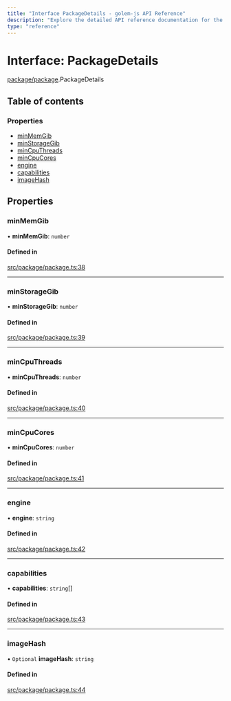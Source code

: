 ```yaml
---
title: "Interface PackageDetails - golem-js API Reference"
description: "Explore the detailed API reference documentation for the Interface PackageDetails within the golem-js SDK for the Golem Network."
type: "reference"
---
```

# Interface: PackageDetails

[package/package](../modules/package_package).PackageDetails

## Table of contents

### Properties

- [minMemGib](package_package.PackageDetails#minmemgib)
- [minStorageGib](package_package.PackageDetails#minstoragegib)
- [minCpuThreads](package_package.PackageDetails#mincputhreads)
- [minCpuCores](package_package.PackageDetails#mincpucores)
- [engine](package_package.PackageDetails#engine)
- [capabilities](package_package.PackageDetails#capabilities)
- [imageHash](package_package.PackageDetails#imagehash)

## Properties

### minMemGib

• **minMemGib**: `number`

#### Defined in

[src/package/package.ts:38](https://github.com/golemfactory/golem-js/blob/8f6d57f/src/package/package.ts#L38)

___

### minStorageGib

• **minStorageGib**: `number`

#### Defined in

[src/package/package.ts:39](https://github.com/golemfactory/golem-js/blob/8f6d57f/src/package/package.ts#L39)

___

### minCpuThreads

• **minCpuThreads**: `number`

#### Defined in

[src/package/package.ts:40](https://github.com/golemfactory/golem-js/blob/8f6d57f/src/package/package.ts#L40)

___

### minCpuCores

• **minCpuCores**: `number`

#### Defined in

[src/package/package.ts:41](https://github.com/golemfactory/golem-js/blob/8f6d57f/src/package/package.ts#L41)

___

### engine

• **engine**: `string`

#### Defined in

[src/package/package.ts:42](https://github.com/golemfactory/golem-js/blob/8f6d57f/src/package/package.ts#L42)

___

### capabilities

• **capabilities**: `string`[]

#### Defined in

[src/package/package.ts:43](https://github.com/golemfactory/golem-js/blob/8f6d57f/src/package/package.ts#L43)

___

### imageHash

• `Optional` **imageHash**: `string`

#### Defined in

[src/package/package.ts:44](https://github.com/golemfactory/golem-js/blob/8f6d57f/src/package/package.ts#L44)
